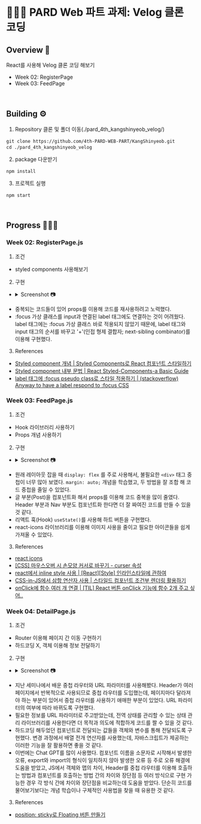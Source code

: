 # 🏄🏻‍♂️ PARD Web 파트 과제: Velog 클론 코딩

## Overview 👀
React를 사용해 Velog 클론 코딩 해보기

- Week 02: RegisterPage
- Week 03: FeedPage

<br>

## Building ⚙️
1. Repository 클론 및 폴더 이동(./pard_4th_kangshinyeob_velog/)
```shell
git clone https://github.com/4th-PARD-WEB-PART/KangShinyeob.git
cd ./pard_4th_kangshinyeob_velog
```

2. package 다운받기
```shell
npm install
```

3. 프로젝트 실행
```shell
npm start
```
<br>


## Progress 🏃🏼‍♂️
### Week 02: RegisterPage.js
1. 조건
  - styled components 사용해보기
  
2. 구현

- <details>
  <summary>Screenshot 📷</summary>
  <div>

  ![미리보기](src/img/preview-registerpage.png)

  </div>
</details>

- 중복되는 코드들이 있어 props를 이용해 코드를 재사용하려고 노력했다.
- :focus 가상 클래스를 input과 연결된 label 태그에도 연결하는 것이 어려웠다. <br>
label 태그에는 :focus 가상 클래스 바로 적용되지 않았기 때문에, label 태그와 input 태그의 순서를 바꾸고 '+'(인접 형제 결합자; next-sibling combinator)를 이용해 구현했다.

3. References
- [Styled component 개념 | Styled Components로 React 컴포넌트 스타일하기](https://www.daleseo.com/react-styled-components/)
- [Styled component 내부 문법 | React Styled-Components-a Basic Guide](https://medium.com/@personnamedmike/react-styled-components-a-basic-guide-2e03c7bbbfcd)
- [label 태그에 :focus pseudo class로 스타일 적용하기 | (stackoverflow) Anyway to have a label respond to :focus CSS](https://stackoverflow.com/questions/5978239/anyway-to-have-a-label-respond-to-focus-css)

### Week 03: FeedPage.js
1. 조건
  - Hook 라이브러리 사용하기
  - Props 개념 사용하기

2. 구현
- <details>
  <summary>Screenshot 📷</summary>
  <div>

  ![미리보기](src/img/preview-FeedPage.png)

  </div>
</details>

- 원래 레이아웃 잡을 때 `display: flex` 를 주로 사용해서, 불필요한 `<div>` 태그 중첩이 너무 많아 보였다. `margin: auto;` 개념을 학습했고, 두 방법을 잘 조합 해 코드 중첩을 줄일 수 있었다.
- 글 부분(Post)을 컴포넌트화 해서 props를 이용해 코드 중복을 많이 줄였다. Header 부분과 Nav 부분도 컴포넌트화 한다면 더 잘 짜여진 코드를 만들 수 있을 것 같다.
- 리액트 훅(Hook) `useState()`를 사용해 하트 버튼을 구현했다.
- react-icons 라이브러리를 이용해 이미지 사용을 줄이고 필요한 아이콘들을 쉽게 가져올 수 있었다.

3. References
- [react icons](https://react-icons.github.io/react-icons/)
- [[CSS] 마우스오버 시 손모양 커서로 바꾸기 - curser 속성](https://ming-jee.tistory.com/65)
- [react에서 inline style 사용 | [React][Style] 인라인스타일에 관하여
](https://velog.io/@zero_mountain/ReactStyle-%EC%9D%B8%EB%9D%BC%EC%9D%B8%EC%8A%A4%ED%83%80%EC%9D%BC%EC%97%90-%EA%B4%80%ED%95%98%EC%97%AC)
- [CSS-in-JS에서 삼항 연산자 사용 | 스타일드 컴포넌트 조건부 렌더링 활용하기](https://junheedot.tistory.com/entry/%EC%8A%A4%ED%83%80%EC%9D%BC%EB%93%9C-%EC%BB%B4%ED%8F%AC%EB%84%8C%ED%8A%B8-%EC%A1%B0%EA%B1%B4%EB%B6%80-%EB%A0%8C%EB%8D%94%EB%A7%81-%ED%99%9C%EC%9A%A9%ED%95%98%EA%B8%B0)
- [onClick에 함수 여러 개 연결 | [TIL] React 버튼 onClick 기능에 함수 2개 주고 싶어..
](https://velog.io/@daydreamplace/TIL-React-%EB%B2%84%ED%8A%BC-onClick-%EA%B8%B0%EB%8A%A5%EC%97%90-%ED%95%A8%EC%88%98-2%EA%B0%9C-%EC%A3%BC%EA%B3%A0-%EC%8B%B6%EC%96%B4)


### Week 04: DetailPage.js
1. 조건
  - Router 이용해 페이지 간 이동 구현하기
  - 하드코딩 X, 객체 이용해 정보 전달하기

2. 구현
- <details>
  <summary>Screenshot 📷</summary>
  <div>

  ![미리보기](src/img/preview-DetailPage.png)

  </div>
</details>

- 지난 세미나에서 배운 중첩 라우터와 URL 파라미터를 사용해봤다. Header가 여러 페이지에서 반복적으로 사용되므로 중첩 라우터를 도입했는데, 페이지마다 달라져야 하는 부분이 있어서 중첩 라우터를 사용하기 애매한 부분이 있었다. URL 파라미터의 여부에 따라 바뀌도록 구현했다.
- 필요한 정보를 URL 파라미터로 주고받았는데, 전역 상태를 관리할 수 있는 상태 관리 라이브러리를 사용한다면 더 목적과 의도에 적합하게 코드를 짤 수 있을 것 같다.
- 하드코딩 해두었던 컴포넌트로 전달되는 값들을 객체와 변수를 통해 전달되도록 구현했다. 변경 과정에서 배열 전개 연산자를 사용했는데, 자바스크립트가 제공하는 이러한 기능을 잘 활용하면 좋을 것 같다.
- 이번에는 Chat GPT를 많이 사용했다. 컴포넌트 이름을 소문자로 시작해서 발생한 오류, export와 import의 형식이 일치하지 않아 발생한 오류 등 주로 오류 해결에 도움을 받았고, JS에서 객체와 맵의 차이, Header를 중첩 라우터를 이용해 호출하는 방법과 컴포넌트를 호출하는 방법 간의 차이와 장단점 등 여러 방식으로 구현 가능한 경우 각 방식 간에 차이와 장단점을 비교하는데 도움을 받았다. 단순히 코드를 물어보기보다는 개념 학습이나 구체적인 사용법을 찾을 때 유용한 것 같다.

3. References
- [position: sticky로 Floating 버튼 만들기](https://gahyun-web-diary.tistory.com/292)